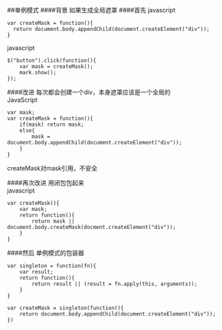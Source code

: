 ##单例模式
####背景
如果生成全局遮罩
####首先
javascript  

	var createMask = function(){
	  return document.body.appendChild(document.createElement("div"));  
	}

javascript

	$("button").click(function(){
		var mask = createMask();
		mark.show();
	});

####改进
每次都会创建一个div，本身遮罩应该是一个全局的  
JavaScript  

	var mask;
	var createMask = function(){
		if(mask) return mask;
		else{
			mask = document.body.appendChild(document.createElement("div"));
		}
	}

createMask对mask引用，不安全

####再次改进
用闭包包起来  
javascript  

	var createMask(){
		var mask;
		return function(){
			return mask || document.body.createMask(docment.createElement("div"));
		}
	}

####然后
单例模式的包装器  

	var singleton = function(fn){
		var result;
		return function(){
			return result || (result = fn.apply(this, arguments));
		}
	}

	var createMask = singleton(function(){
		return document.body.appendChild(document.createElement("div"));	
	})


